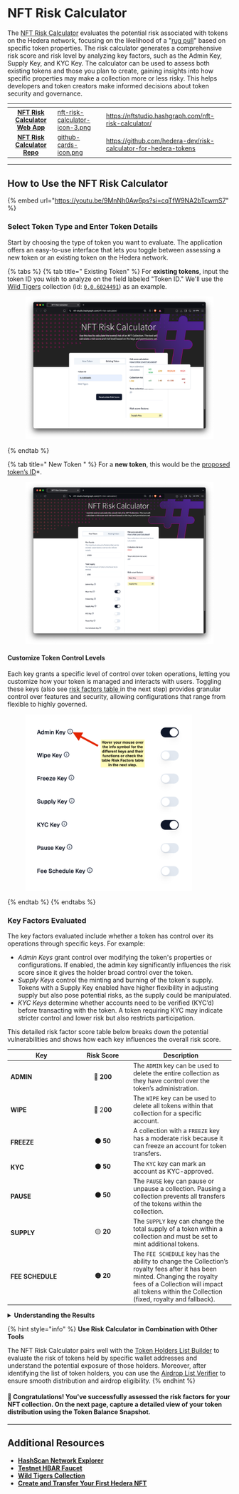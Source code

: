 # NFT Risk Calculator

The [NFT Risk Calculator](https://nftstudio.hashgraph.com/nft-risk-calculator/) evaluates the potential risk associated with tokens on the Hedera network, focusing on the likelihood of a "[rug pull](../../support-and-community/glossary.md#rug-pull)" based on specific token properties. The risk calculator generates a comprehensive risk score and risk level by analyzing key factors, such as the Admin Key, Supply Key, and KYC Key. The calculator can be used to assess both existing tokens and those you plan to create, gaining insights into how specific properties may make a collection more or less risky. This helps developers and token creators make informed decisions about token security and governance.

<table data-card-size="large" data-view="cards"><thead><tr><th align="center"></th><th data-hidden data-card-cover data-type="files"></th><th data-hidden data-card-target data-type="content-ref"></th></tr></thead><tbody><tr><td align="center"><a href="https://nftstudio.hashgraph.com/nft-risk-calculator/"><strong>NFT Risk Calculator Web App</strong> </a></td><td><a href="../../.gitbook/assets/nft-risk-calculator-icon-3.png">nft-risk-calculator-icon-3.png</a></td><td><a href="https://nftstudio.hashgraph.com/nft-risk-calculator/">https://nftstudio.hashgraph.com/nft-risk-calculator/</a></td></tr><tr><td align="center"><a href="https://github.com/hedera-dev/risk-calculator-for-hedera-tokens"><strong>NFT Risk Calculator Repo</strong></a>   </td><td><a href="../../.gitbook/assets/github-cards-icon.png">github-cards-icon.png</a></td><td><a href="https://github.com/hedera-dev/risk-calculator-for-hedera-tokens">https://github.com/hedera-dev/risk-calculator-for-hedera-tokens</a></td></tr></tbody></table>

***

## How to Use the NFT Risk Calculator

{% embed url="https://youtu.be/9MnNh0Aw6ps?si=cqTfW9NA2bTcwmS7" %}

### **Select Token Type and Enter Token Details**

Start by choosing the type of token you want to evaluate. The application offers an easy-to-use interface that lets you toggle between assessing a new token or an existing token on the Hedera network.&#x20;

{% tabs %}
{% tab title=" Existing Token" %}
For **existing tokens**, input the token ID you wish to analyze on the field labeled "Token ID." We'll use the [Wild Tigers](https://x.com/wildtigers\_nft) collection (id: [`0.0.6024491`](https://hashscan.io/mainnet/token/0.0.6024491)) as an example.

<figure><img src="../../.gitbook/assets/nft-studio-risk-calculator-existing-wild-tigers.png" alt=""><figcaption></figcaption></figure>
{% endtab %}

{% tab title=" New Token " %}
For a **new token**, this would be the [proposed token’s ID](nft-risk-calculator.md#what-is-a-proposed-token-id)\*.&#x20;

<figure><img src="../../.gitbook/assets/nft-studio-risk-calculator-new-token.png" alt=""><figcaption></figcaption></figure>

#### Customize Token Control Levels

Each key grants a specific level of control over token operations, letting you customize how your token is managed and interacts with users. Toggling these keys (also see [risk factors table ](nft-risk-calculator.md#risk-factors)in the next step) provides granular control over features and security, allowing configurations that range from flexible to highly governed.&#x20;

<figure><img src="../../.gitbook/assets/nft-studio-risk- calculator-factors-keys.png" alt="" width="375"><figcaption></figcaption></figure>
{% endtab %}
{% endtabs %}

### **Key Factors Evaluated**

The key factors evaluated include whether a token has control over its operations through specific keys. For example:

* _Admin Keys_ grant control over modifying the token's properties or configurations. If enabled, the admin key significantly influences the risk score since it gives the holder broad control over the token.
* _Supply Keys_ control the minting and burning of the token's supply. Tokens with a Supply Key enabled have higher flexibility in adjusting supply but also pose potential risks, as the supply could be manipulated.&#x20;
* _KYC Keys_ determine whether accounts need to be verified (KYC’d) before transacting with the token. A token requiring KYC may indicate stricter control and lower risk but also restricts participation.

This detailed risk factor score table below breaks down the potential vulnerabilities and shows how each key influences the overall risk score.

<table><thead><tr><th width="139">Key</th><th width="109" align="center">Risk Score</th><th>Description</th></tr></thead><tbody><tr><td><strong>ADMIN</strong> </td><td align="center">🔴  <strong>200</strong> </td><td>The <code>ADMIN</code> key can be used to delete the entire collection as they have control over the token’s administration.</td></tr><tr><td><strong>WIPE</strong></td><td align="center">🔴  2<strong>00</strong> </td><td>The <code>WIPE</code> key can be used to delete all tokens within that collection for a specific account. </td></tr><tr><td><strong>FREEZE</strong></td><td align="center"><strong>🟠 50</strong> </td><td>A collection with a <code>FREEZE</code> key has a moderate risk because it can freeze an account for token transfers.</td></tr><tr><td><strong>KYC</strong></td><td align="center"><strong>🟠 50</strong> </td><td>The <code>KYC</code> key can mark an account as KYC-approved.</td></tr><tr><td><strong>PAUSE</strong></td><td align="center"><strong>🟠 50</strong> </td><td>The <code>PAUSE</code> key can pause or unpause a collection. Pausing a collection prevents all transfers of the tokens within the collection.</td></tr><tr><td><strong>SUPPLY</strong></td><td align="center">🟡 <strong>20</strong> </td><td>The <code>SUPPLY</code> key can change the total supply of a token within a collection and must be set to mint additional tokens. </td></tr><tr><td><strong>FEE SCHEDULE</strong></td><td align="center"><strong>🟡 20</strong> </td><td>The <code>FEE SCHEDULE</code> key has the ability to change the Collection’s royalty fees after it has been minted. Changing the royalty fees of a Collection will impact all tokens within the Collection (fixed, royalty and fallback).</td></tr></tbody></table>

<details>

<summary><strong>Understanding the Results</strong></summary>

The tool provides two main outputs: a risk score and a risk level. Here's how to interpret these results:

**Risk Score**

The risk score is a numerical value that indicates the overall potential risk associated with a token.

* <mark style="background-color:yellow;">**Lower Scores (0-25)**</mark>: Tokens with low risk, indicating that the settings and properties of the token minimize potential vulnerabilities.
* <mark style="background-color:orange;">**Medium Scores (26-50)**</mark>: Moderate risk, suggesting some factors may need to be reviewed for secure token management.
* <mark style="background-color:red;">**High Scores (51+)**</mark>: This indicates significant risk, indicating that several factors make the token susceptible to governance issues or potential "rug pulls."

**Risk Level**

The risk level provides a qualitative assessment (e.g., Low, Medium, or High) to give a more general understanding of the token’s risk profile.

<img src="../../.gitbook/assets/nft-studio-risk- calculator-risk-levels.png" alt="" data-size="original">

**Breakdown of Risk Factors**

* The calculator provides a detailed breakdown showing how each key and token property contributes to the final risk score.
* You can use this breakdown to pinpoint high-risk settings, allowing you to make targeted adjustments to your token configuration.

**Using the Results**

* If you're evaluating an _existing token_, use the results to inform investment decisions or suggest governance changes.
* For _new tokens_, adjust key settings to achieve a balanced risk level that fits your project’s goals for security and flexibility.

</details>

{% hint style="info" %}
**Use Risk Calculator in Combination with Other Tools**

The NFT Risk Calculator pairs well with the [Token Holders List Builder](nft-token-holders-list-builder.md) to evaluate the risk of tokens held by specific wallet addresses and understand the potential exposure of those holders. Moreover, after identifying the list of token holders, you can use the [Airdrop List Verifier](airdrop-list-verifier.md) to ensure smooth distribution and airdrop eligibility.
{% endhint %}

#### 🎉 Congratulations! You've successfully assessed the risk factors for your NFT collection. On the next page, capture a detailed view of your token distribution using the Token Balance Snapshot.

***

## Additional Resources

* [**HashScan Network Explorer**](https://hashscan.io/)
* [**Testnet HBAR Faucet**](https://portal.hedera.com/)
* [**Wild Tigers Collection**](https://x.com/wildtigers\_nft)
* [**Create and Transfer Your First Hedera NFT**](../../tutorials/token/create-and-transfer-your-first-nft.md)
